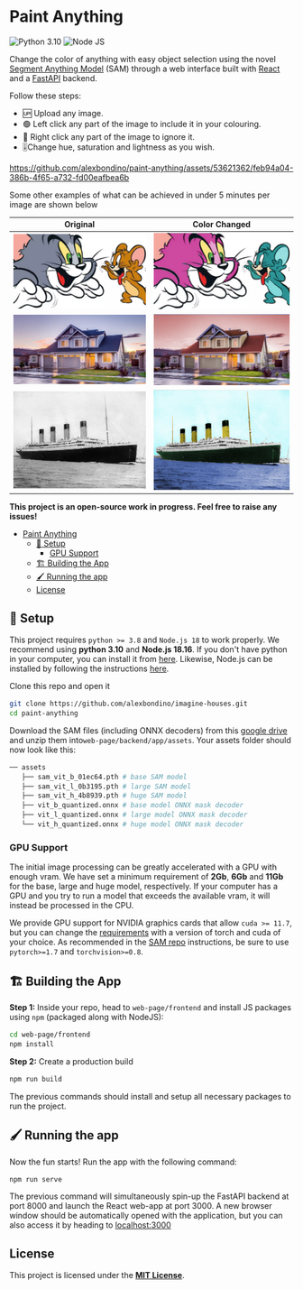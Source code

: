 # Paint Anything

![Python 3.10](https://img.shields.io/badge/python-3.10-blue.svg)
![Node JS](https://img.shields.io/badge/nodejs-18.16-green.svg)

Change the color of anything with easy object selection using the novel [Segment Anything Model](https://github.com/facebookresearch/segment-anything) (SAM) through a web interface built with [React](https://react.dev/) and a [FastAPI](https://fastapi.tiangolo.com/) backend.

Follow these steps:

- 🆙 Upload any image.
- 🟢 Left click any part of the image to include it in your colouring.
- 🔴 Right click any part of the image to ignore it.
- 🎚️Change hue, saturation and lightness as you wish.

https://github.com/alexbondino/paint-anything/assets/53621362/feb94a04-386b-4f65-a732-fd00eafbea6b

Some other examples of what can be achieved in under 5 minutes per image are shown below

|              Original               |               Color Changed               |
| :---------------------------------: | :---------------------------------------: |
| ![](figures/bolincheybochinche.jpg) | ![](figures/bolincheybochincheremake.png) |
|       ![](figures/house.jpg)        |     ![](figures/houseremastered.png)      |
|      ![](figures/titanic.png)       |       ![](figures/titanic-redo.png)       |


__This project is an open-source work in progress. Feel free to raise any issues!__

- [Paint Anything](#paint-anything)
  - [🔧 Setup](#-setup)
    - [GPU Support](#gpu-support)
  - [🏗️ Building the App](#️-building-the-app)
  - [🖌️ Running the app](#️-running-the-app)
  - [License](#license)


## 🔧 Setup

This project requires `python >= 3.8` and `Node.js 18` to work properly. We recommend using **python 3.10** and **Node.js 18.16**. If you don't have python in your computer, you can install it from [here](https://www.python.org/downloads/release/python-3100/). Likewise, Node.js can be installed by following the instructions [here](https://nodejs.org/).

Clone this repo and open it

```bash
git clone https://github.com/alexbondino/imagine-houses.git
cd paint-anything
```

Download the SAM files (including ONNX decoders) from this [google drive](https://drive.google.com/drive/folders/1JVL1oGfZWsSuO4RpmSOw2UKkNObsnVtn?usp=drive_link) and unzip them into`web-page/backend/app/assets`. Your assets folder should now look like this:

```python
── assets
   ├── sam_vit_b_01ec64.pth # base SAM model
   ├── sam_vit_l_0b3195.pth # large SAM model
   ├── sam_vit_h_4b8939.pth # huge SAM model
   ├── vit_b_quantized.onnx # base model ONNX mask decoder
   ├── vit_l_quantized.onnx # large model ONNX mask decoder
   └── vit_h_quantized.onnx # huge model ONNX mask decoder
```

### GPU Support

The initial image processing can be greatly accelerated with a GPU with enough vram. We have set a minimum requirement of **2Gb**, **6Gb** and **11Gb** for the base, large and huge model, respectively. If your computer has a GPU and you try to run a model that exceeds the available vram, it will instead be processed in the CPU.

We provide GPU support for NVIDIA graphics cards that allow `cuda >= 11.7`, but you can change the [requirements](web-page/backend/app/requirements.txt) with a version of torch and cuda of your choice. As recommended in the [SAM repo](https://github.com/facebookresearch/segment-anything) instructions, be sure to use `pytorch>=1.7` and `torchvision>=0.8`.

## 🏗️ Building the App

__Step 1:__ Inside your repo, head to `web-page/frontend` and install JS packages using `npm` (packaged along with NodeJS):

```bash
cd web-page/frontend
npm install
```

__Step 2:__ Create a production build

```bash
npm run build
```
The previous commands should install and setup all necessary packages to run the project.

## 🖌️ Running the app

Now the fun starts! Run the app with the following command:

```bash
npm run serve
```

The previous command will simultaneously spin-up the FastAPI backend at port 8000 and launch the React web-app at port 3000. A new browser window should be automatically opened with the application, but you can also access it by heading to [localhost:3000](http://localhost:3000)

## License

This project is licensed under the [**MIT License**](LICENSE).
